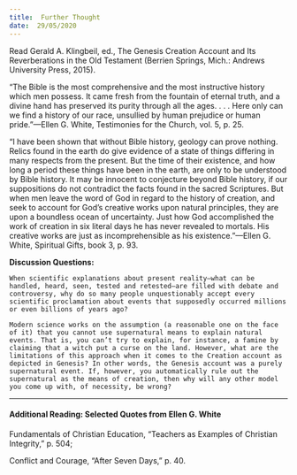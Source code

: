 ```yaml
---
title:  Further Thought
date:  29/05/2020
---
```


Read Gerald A. Klingbeil, ed., The Genesis Creation Account and Its Reverberations in the Old Testament (Berrien Springs, Mich.: Andrews University Press, 2015).

“The Bible is the most comprehensive and the most instructive history which men possess. It came fresh from the fountain of eternal truth, and a divine hand has preserved its purity through all the ages. . . . Here only can we find a history of our race, unsullied by human prejudice or human pride.”—Ellen G. White, Testimonies for the Church, vol. 5, p. 25.

“I have been shown that without Bible history, geology can prove nothing. Relics found in the earth do give evidence of a state of things differing in many respects from the present. But the time of their existence, and how long a period these things have been in the earth, are only to be understood by Bible history. It may be innocent to conjecture beyond Bible history, if our suppositions do not contradict the facts found in the sacred Scriptures. But when men leave the word of God in regard to the history of creation, and seek to account for God’s creative works upon natural principles, they are upon a boundless ocean of uncertainty. Just how God accomplished the work of creation in six literal days he has never revealed to mortals. His creative works are just as incomprehensible as his existence.”—Ellen G. White, Spiritual Gifts, book 3, p. 93.

**Discussion Questions:**

`When scientific explanations about present reality—what can be handled, heard, seen, tested and retested—are filled with debate and controversy, why do so many people unquestionably accept every scientific proclamation about events that supposedly occurred millions or even billions of years ago?`

`Modern science works on the assumption (a reasonable one on the face of it) that you cannot use supernatural means to explain natural events. That is, you can’t try to explain, for instance, a famine by claiming that a witch put a curse on the land. However, what are the limitations of this approach when it comes to the Creation account as depicted in Genesis? In other words, the Genesis account was a purely supernatural event. If, however, you automatically rule out the supernatural as the means of creation, then why will any other model you come up with, of necessity, be wrong?`

---

#### Additional Reading: Selected Quotes from Ellen G. White

Fundamentals of Christian Education, “Teachers as Examples of Christian Integrity,” p. 504;

Conflict and Courage, “After Seven Days,” p. 40.